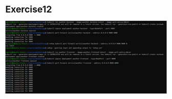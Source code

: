 # Exercise12

![minikube deployment](https://github.com/harrinupponen/docker-course/blob/master/images/minikube-depl.PNG "minikube deployment")